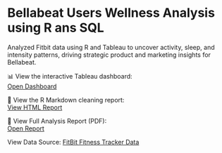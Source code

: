 # Bellabeat Users Wellness Analysis using R ans SQL
Analyzed Fitbit data using R and Tableau to uncover activity, sleep, and intensity patterns, driving strategic product and marketing insights for Bellabeat.

📊 View the interactive Tableau dashboard:  
[Open Dashboard](https://public.tableau.com/app/profile/akanksha.jondhale/viz/Bellafits_Tableau_Report/Dashboard1)

📄 View the R Markdown cleaning report:  
[View HTML Report](https://htmlpreview.github.io/?https://raw.githubusercontent.com/akankshaj2712/Bellabeat_User_Analysis/refs/heads/main/Bellafit-s_Data_Project_R.html)

📄 View Full Analysis Report (PDF):  
[Open Report](https://github.com/akankshaj2712/Bellabeat_User_Analysis/blob/main/Bellabeat_Analysis.pdf)

View Data Source:
[FitBit Fitness Tracker Data](https://www.kaggle.com/datasets/arashnic/fitbit)

